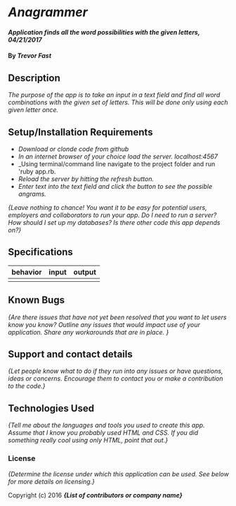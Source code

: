# _Anagrammer_

#### _Application finds all the word possibilities with the given letters, 04/21/2017_

#### By _**Trevor Fast**_

## Description

_The purpose of the app is to take an input in a text field and find all word combinations with the given set of letters. This will be done only using each given letter once._


## Setup/Installation Requirements

* _Download or clonde code from github_
* _In an internet browser of your choice load the server. localhost:4567_
* _Using terminal/command line navigate to the project folder and run 'ruby app.rb.
* _Reload the server by hitting the refresh button._
* _Enter text into the text field and click the button to see the possible angrams._

_{Leave nothing to chance! You want it to be easy for potential users, employers and collaborators to run your app. Do I need to run a server? How should I set up my databases? Is there other code this app depends on?}_

## Specifications

| behavior |  input   |  output  |
|----------|:--------:|:--------:|
||||

## Known Bugs

_{Are there issues that have not yet been resolved that you want to let users know you know?  Outline any issues that would impact use of your application.  Share any workarounds that are in place. }_

## Support and contact details

_{Let people know what to do if they run into any issues or have questions, ideas or concerns.  Encourage them to contact you or make a contribution to the code.}_

## Technologies Used

_{Tell me about the languages and tools you used to create this app. Assume that I know you probably used HTML and CSS. If you did something really cool using only HTML, point that out.}_

### License

*{Determine the license under which this application can be used.  See below for more details on licensing.}*

Copyright (c) 2016 **_{List of contributors or company name}_**
